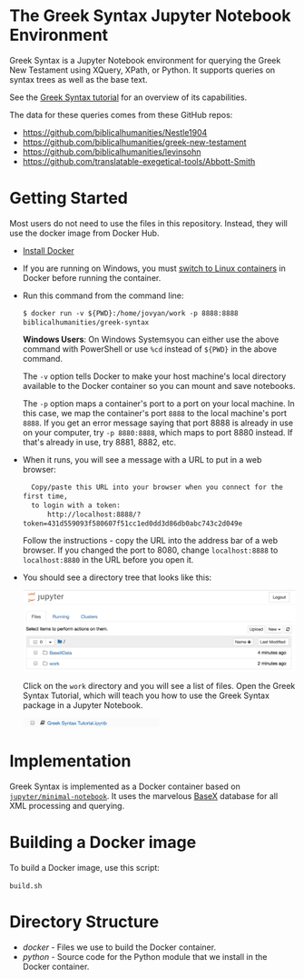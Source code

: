 # The Greek Syntax Jupyter Notebook Environment

Greek Syntax is a Jupyter Notebook environment for querying the Greek New Testament using XQuery, XPath, or Python.  It supports queries on syntax trees as well as the base text.

See the [Greek Syntax tutorial](http://jonathanrobie.biblicalhumanities.org/assets/greeksyntax-tutorial.html) for an overview of its capabilities.

The data for these queries comes from these GitHub repos:

- https://github.com/biblicalhumanities/Nestle1904
- https://github.com/biblicalhumanities/greek-new-testament
- https://github.com/biblicalhumanities/levinsohn
- https://github.com/translatable-exegetical-tools/Abbott-Smith

# Getting Started

Most users do not need to use the files in this repository.  Instead, they will use the docker image from Docker Hub.

- [Install Docker](https://docs.docker.com/install/)

- If you are running on Windows, you must [switch to Linux containers](https://docs.docker.com/docker-for-windows/#switch-between-windows-and-linux-containers) in Docker before running the container.

- Run this command from the command line:

  ```
  $ docker run -v ${PWD}:/home/jovyan/work -p 8888:8888 biblicalhumanities/greek-syntax
  ```
  
  **Windows Users**: On Windows Systemsyou can either use the above command with PowerShell or use `%cd` instead of `${PWD}` in the above command.
  
  The `-v` option tells Docker to make your host machine's local directory available to the Docker container so you can mount and save notebooks.
  
  The `-p` option maps a container's port to a port on your local machine.  In this case, we map the container's port `8888` to the local machine's port `8888`. If you get an error message saying that port 8888 is already in use on your computer, try `-p 8880:8888`, which maps to port 8880 instead. If that's already in use, try 8881, 8882, etc.

- When it runs, you will see a message with a URL to put in a web browser:

  ```
    Copy/paste this URL into your browser when you connect for the first time,
    to login with a token:
        http://localhost:8888/?token=431d559093f580607f51cc1ed0dd3d86db0abc743c2d049e
  ```

  Follow the instructions - copy the URL into the address bar of a web browser. If you changed the port to 8080, change `localhost:8888` to `localhost:8880` in the URL before you open it.

-  You should see a directory tree that looks like this:

   <img src='./img/Directories.png' />

   Click on the `work` directory and you will see a list of files.  Open the Greek Syntax Tutorial, which will teach you how to use the Greek Syntax package in a Jupyter Notebook.

   <img src='./img/GreekSyntaxTutorial.png' width="50%"/>


# Implementation

Greek Syntax is implemented as a Docker container based on [`jupyter/minimal-notebook`](https://github.com/jupyter/docker-stacks/tree/master/minimal-notebook). It uses the marvelous [BaseX](basex.org) database for all XML processing and querying.

# Building a Docker image

To build a Docker image, use this script:

`build.sh`

# Directory Structure

- *docker* - Files we use to build the Docker container.
- *python* - Source code for the Python module that we install in the Docker container.
